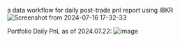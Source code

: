 a data workflow for daily post-trade pnl report using IBKR
![Screenshot from 2024-07-16 17-32-33](https://github.com/user-attachments/assets/122c174e-e153-4b55-9f24-6153e7b0ac66)

Portfolio Daily PnL as of 2024.07.22:
![image](https://github.com/user-attachments/assets/686b5999-abb6-4b5f-8fe5-0765422dd7fa)






